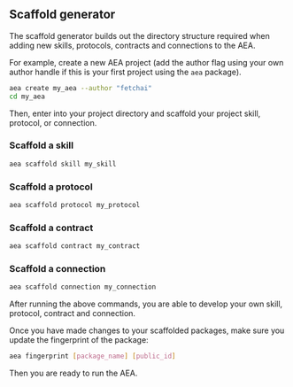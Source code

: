 ## Scaffold generator

The scaffold generator builds out the directory structure required when adding new skills, protocols, contracts and connections to the AEA.

For example, create a new AEA project (add the author flag using your own author handle if this is your first project using the `aea` package).

``` bash
aea create my_aea --author "fetchai"
cd my_aea
```

Then, enter into your project directory and scaffold your project skill, protocol, or connection.


### Scaffold a skill

``` bash
aea scaffold skill my_skill
```


### Scaffold a protocol

``` bash
aea scaffold protocol my_protocol
```


### Scaffold a contract

``` bash
aea scaffold contract my_contract
```

### Scaffold a connection

``` bash
aea scaffold connection my_connection
```

After running the above commands, you are able to develop your own skill, protocol, contract and connection.

Once you have made changes to your scaffolded packages, make sure you update the fingerprint of the package:

``` bash
aea fingerprint [package_name] [public_id]
```

Then you are ready to run the AEA.
